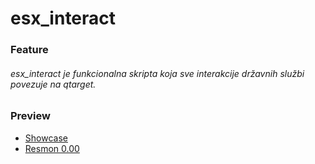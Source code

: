 # esx_interact

### Feature

###### esx_interact je funkcionalna skripta koja sve interakcije državnih službi povezuje na qtarget.

### Preview
- [Showcase](https://youtu.be/sxysJ5IHvwc)
- [Resmon 0.00]()
